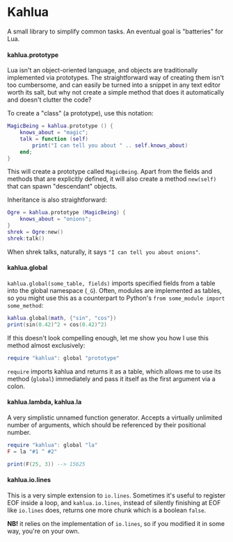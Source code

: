 Kahlua
======

A small library to simplify common tasks.
An eventual goal is "batteries" for Lua.


#### kahlua.prototype

Lua isn't an object-oriented language, and objects are traditionally implemented
via prototypes. The straightforward way of creating them isn't too cumbersome,
and can easily be turned into a snippet in any text editor worth its salt, but
why not create a simple method that does it automatically and doesn't clutter
the code?

To create a "class" (a prototype), use this notation:

```lua
MagicBeing = kahlua.prototype () {
    knows_about = "magic";
    talk = function (self)
        print("I can tell you about " .. self.knows_about)
    end;
}
```

This will create a prototype called `MagicBeing`. Apart from the fields and
methods that are explicitly defined, it will also create a method `new(self)`
that can spawn "descendant" objects.

Inheritance is also straightforward:

```lua
Ogre = kahlua.prototype (MagicBeing) {
    knows_about = "onions";
}
shrek = Ogre:new()
shrek:talk()
```

When shrek talks, naturally, it says `"I can tell you about onions"`.


#### kahlua.global

`kahlua.global(some_table, fields)` imports specified fields from a table
into the global namespace (`_G`).
Often, modules are implemented as tables, so you might use this as a counterpart
to Python's `from some_module import some_method`:

```lua
kahlua.global(math, {"sin", "cos"})
print(sin(0.42)^2 + cos(0.42)^2)
```

If this doesn't look compelling enough, let me show you how I use this method
almost exclusively:

```lua
require "kahlua": global "prototype"
```

`require` imports kahlua and returns it as a table, which allows me to use its
method (`global`) immediately and pass it itself as the first argument via a
colon.


#### kahlua.lambda, kahlua.la

A very simplistic unnamed function generator.
Accepts a virtually unlimited number of arguments, which should be referenced
by their positional number.

```lua
require "kahlua": global "la"
F = la "#1 ^ #2"

print(F(25, 3)) --> 15625
```


#### kahlua.io.lines

This is a very simple extension to `io.lines`.
Sometimes it's useful to register EOF inside a loop, and `kahlua.io.lines`,
instead of silently finishing at EOF like `io.lines` does, returns one more
chunk which is a boolean `false`.

**NB!** it relies on the implementation of `io.lines`, so if you modified it in
some way, you're on your own.
